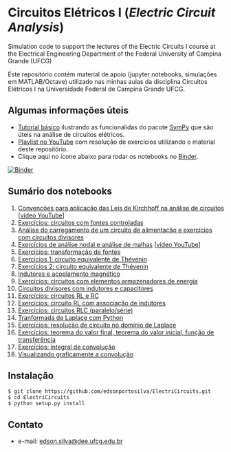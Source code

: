 # Circuitos Elétricos I (*Electric Circuit Analysis*)
Simulation code to support the lectures of the Electric Circuits I course at the Electrical Engineering Department of the Federal University of Campina Grande (UFCG)

Este repositório contém material de apoio (jupyter notebooks, simulações em MATLAB/Octave) utilizado nas minhas aulas da disciplina Circuitos Elétricos I na Universidade Federal de Campina Grande UFCG. 

## Algumas informações úteis
* [Tutorial básico](https://github.com/edsonportosilva/ElectricCircuits/blob/master/Jupyter%20notebooks/Tutorial%20Sympy%20-%20Python%20para%20Circuitos%20Eletricos%20I%20.ipynb) ilustrando as funcionalidas do pacote [SymPy](https://www.sympy.org/pt/index.html) que são úteis na análise de circuitos elétricos.
* [Playlist no YouTube](https://www.youtube.com/playlist?list=PLCdbPtPv2u2qrtZAyDACc0v0fOb3j9pWD) com resolução de exercícios utilizando o material deste repositório.
* Clique aqui no ícone abaixo para rodar os notebooks no [Binder](https://mybinder.org/).

[![Binder](https://mybinder.org/badge_logo.svg)](https://mybinder.org/v2/gh/edsonportosilva/ElectricCircuits/HEAD?urlpath=lab)

## Sumário dos notebooks

1. [Convenções para aplicação das Leis de Kirchhoff na análise de circuitos](https://github.com/edsonportosilva/ElectricCircuits/blob/master/Jupyter%20notebooks/Circuitos%20El%C3%A9tricos%20I%20-%20Semana%201%20-%20Conven%C3%A7%C3%B5es%20para%20aplica%C3%A7%C3%A3o%20das%20Leis%20de%20Kirchhoff.ipynb) [[vídeo YouTube](https://www.youtube.com/watch?v=wIywW9MLRxU)]
2. [Exercícios: circuitos com fontes controladas](https://github.com/edsonportosilva/ElectricCircuits/blob/master/Jupyter%20notebooks/Circuitos%20El%C3%A9tricos%20I%20-%20Semana%202.1%20-%20Exerc%C3%ADcios%20com%20fontes%20controladas%20.ipynb)
3. [Análise do carregamento de um circuito de alimentação e exercícios com circuitos divisores](https://github.com/edsonportosilva/ElectricCircuits/blob/master/Jupyter%20notebooks/Circuitos%20El%C3%A9tricos%20I%20-%20Semana%202.2%20-%20Circuitos%20divisores.ipynb)
4. [Exercícios de análise nodal e análise de malhas](https://github.com/edsonportosilva/ElectricCircuits/blob/master/Jupyter%20notebooks/Circuitos%20El%C3%A9tricos%20I%20-%20Semana%203%20-%20An%C3%A1lise%20nodal%20e%20an%C3%A1lise%20de%20malhas%20(tens%C3%B5es%20de%20n%C3%B3%20e%20correntes%20de%20malha).ipynb) [[vídeo YouTube](https://www.youtube.com/watch?v=XjCG_wkyN98)]
5. [Exercícios: transformação de fontes](https://github.com/edsonportosilva/ElectricCircuits/blob/master/Jupyter%20notebooks/Circuitos%20El%C3%A9tricos%20I%20-%20Semana%204.1%20-%20Transforma%C3%A7%C3%B5es%20de%20fontes.ipynb)
6. [Exercícios 1: circuito equivalente de Thévenin](https://github.com/edsonportosilva/ElectricCircuits/blob/master/Jupyter%20notebooks/Circuitos%20El%C3%A9tricos%20I%20-%20Semana%204.2%20-%20Circuito%20equivalente%20de%20Th%C3%A9venin.ipynb)
7. [Exercícios 2: circuito equivalente de Thévenin](https://github.com/edsonportosilva/ElectricCircuits/blob/master/Jupyter%20notebooks/Circuitos%20El%C3%A9tricos%20I%20-%20Semana%205%20-%20Exerc%C3%ADcio%20circuito%20equivalente%20de%20Th%C3%A9venin.ipynb)
8. [Indutores e acoplamento magnético](https://github.com/edsonportosilva/ElectricCircuits/blob/master/Jupyter%20notebooks/Circuitos%20El%C3%A9tricos%20I%20-%20Semana%206.1%20-%20Indutores%20e%20acoplamento%20magn%C3%A9tico.ipynb)
9. [Exercícios: circuitos com elementos armazenadores de energia](https://github.com/edsonportosilva/ElectricCircuits/blob/master/Jupyter%20notebooks/Circuitos%20El%C3%A9tricos%20I%20-%20Semana%206.2%20-%20Armazenamento%20de%20energia.ipynb)
10. [Circuitos divisores com indutores e capacitores](https://github.com/edsonportosilva/ElectricCircuits/blob/master/Jupyter%20notebooks/Circuitos%20El%C3%A9tricos%20I%20-%20Semana%207.1%20-%20Divisores%20de%20tens%C3%A3o%20e%20corrente%20com%20indutores%20e%20capacitores.ipynb)
11. [Exercícios: circuitos RL e RC](https://github.com/edsonportosilva/ElectricCircuits/blob/master/Jupyter%20notebooks/Circuitos%20El%C3%A9tricos%20I%20-%20Semana%208.1%20-%20Circuitos%20RL%20e%20RC%20de%20primeira%20ordem.ipynb)
12. [Exercícios: circuito RL com associação de indutores](https://github.com/edsonportosilva/ElectricCircuits/blob/master/Jupyter%20notebooks/Circuitos%20El%C3%A9tricos%20I%20-%20Semana%2010%20-%20Exerc%C3%ADcio%20circuito%20RL%20equivalente.ipynb)
13. [Exercícios: circuitos RLC (paralelo/série)](https://github.com/edsonportosilva/ElectricCircuits/blob/master/Jupyter%20notebooks/Circuitos%20El%C3%A9tricos%20I%20-%20Semana%208.2%20-%20Circuitos%20RLC%20de%20segunda%20ordem.ipynb)
14. [Tranformada de Laplace com Python](https://github.com/edsonportosilva/ElectricCircuits/blob/master/Jupyter%20notebooks/Circuitos%20El%C3%A9tricos%20I%20-%20Semana%2011.1%20-%20A%20transformada%20de%20Laplace.ipynb)
15. [Exercícios: resolução de circuito no domínio de Laplace](https://github.com/edsonportosilva/ElectricCircuits/blob/master/Jupyter%20notebooks/Circuitos%20El%C3%A9tricos%20I%20-%20Semana%2011.2%20-%20An%C3%A1lise%20de%20circuitos%20no%20dom%C3%ADnio%20de%20Laplace.ipynb)
16. [Exercícios: teorema do valor final, teorema do valor inicial, função de transferência](https://github.com/edsonportosilva/ElectricCircuits/blob/master/Jupyter%20notebooks/Circuitos%20El%C3%A9tricos%20I%20-%20Semana%2012.1%20-%20Exerc%C3%ADcios%20com%20fun%C3%A7%C3%A3o%20de%20transfer%C3%AAncia%20e%20integral%20de%20convolu%C3%A7%C3%A3o.ipynb)
17. [Exercícios: integral de convolução](https://github.com/edsonportosilva/ElectricCircuits/blob/master/Jupyter%20notebooks/Circuitos%20El%C3%A9tricos%20I%20-%20Semana%2012.2%20-%20Integral%20de%20convolu%C3%A7%C3%A3o.ipynb)
18. [Visualizando graficamente a convolução](https://github.com/edsonportosilva/ElectricCircuits/blob/master/Jupyter%20notebooks/Visualize%20convolution.ipynb)
## Instalação
```
$ git clone https://github.com/edsonportosilva/ElectriCircuits.git
$ cd ElectriCircuits
$ python setup.py install
```
## Contato
* e-mail: edson.silva@dee.ufcg.edu.br
